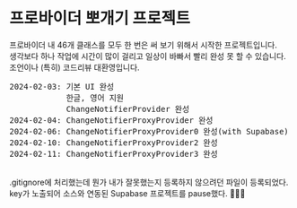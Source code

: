 # 프로바이더 뽀개기 프로젝트

프로바이더 내 46개 클래스를 모두 한 번은 써 보기 위해서 시작한 프로젝트입니다.<br>
생각보다 하나 작업에 시간이 많이 걸리고 일상이 바빠서 빨리 완성 못 할 수 있습니다.<br>
조언이나 (특히) 코드리뷰 대환영입니다.<br>
<pre>
2024-02-03: 기본 UI 완성
            한글, 영어 지원
            ChangeNotifierProvider 완성
2024-02-04: ChangeNotifierProxyProvider 완성
2024-02-06: ChangeNotifierProxyProvider0 완성(with Supabase)
2024-02-10: ChangeNotifierProxyProvider2 완성
2024-02-11: ChangeNotifierProxyProvider3 완성
</pre>
<br>
.gitignore에 처리했는데 뭔가 내가 잘못했는지 등록하지 않으려던 파일이 등록되었다.<br>
key가 노출되어 소스와 연동된 Supabase 프로젝트를 pause했다. 🥹🥹🥹<br>
